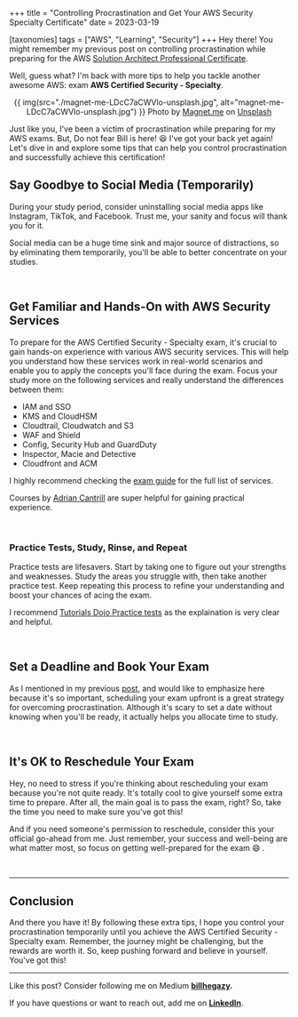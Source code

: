 +++
title = "Controlling Procrastination and Get Your AWS Security Specialty Certificate"
date = 2023-03-19

[taxonomies]
tags = ["AWS", "Learning", "Security"]
+++
Hey there! You might remember my previous post on controlling procrastination while preparing for the AWS <!-- more --> [Solution Architect Professional Certificate](https://billhegazy.com/aws-solution-architect-professional-certificate/).

Well, guess what? I'm back with more tips to help you tackle another awesome AWS: exam **AWS Certified Security - Specialty**.
<br>
<div align="center">
{{ img(src="./magnet-me-LDcC7aCWVlo-unsplash.jpg", alt="magnet-me-LDcC7aCWVlo-unsplash.jpg") }}
Photo by <a href="https://unsplash.com/@magnetme?utm_source=unsplash&utm_medium=referral&utm_content=creditCopyText">Magnet.me</a> on <a href="https://unsplash.com/photos/LDcC7aCWVlo?utm_source=unsplash&utm_medium=referral&utm_content=creditCopyText">Unsplash</a>
</div>

Just like you, I've been a victim of procrastination while preparing for my AWS exams. But, Do not fear Bill is here! :laughing: I've got your back yet again! Let's dive in and explore some tips that can help you control procrastination and successfully achieve this certification!

## Say Goodbye to Social Media (Temporarily)

During your study period, consider uninstalling social media apps like Instagram, TikTok, and Facebook. Trust me, your sanity and focus will thank you for it. 

Social media can be a huge time sink and major source of distractions, so by eliminating them temporarily, you'll be able to better concentrate on your studies.

<br>

## Get Familiar and Hands-On with AWS Security Services

To prepare for the AWS Certified Security - Specialty exam, it's crucial to gain hands-on experience with various AWS security services. This will help you understand how these services work in real-world scenarios and enable you to apply the concepts you'll face during the exam. Focus your study more on the following services and really understand the differences between them:

- IAM and SSO
- KMS and CloudHSM
- Cloudtrail, Cloudwatch and S3
- WAF and Shield
- Config, Security Hub and GuardDuty
- Inspector, Macie and Detective
- Cloudfront and ACM

I highly recommend checking the [exam guide](https://d1.awsstatic.com/training-and-certification/docs-security-spec/) for the full list of services.

Courses by [Adrian Cantrill](https://learn.cantrill.io/p/aws-certified-security-specialty) are super helpful for gaining practical experience.

<br>

### Practice Tests, Study, Rinse, and Repeat

Practice tests are lifesavers. Start by taking one to figure out your strengths and weaknesses. Study the areas you struggle with, then take another practice test. Keep repeating this process to refine your understanding and boost your chances of acing the exam.

I recommend [Tutorials Dojo Practice tests](https://tutorialsdojo.com/courses/aws-certified-security-specialty-practice-exams/) as the explaination is very clear and helpful.

<br>

## Set a Deadline and Book Your Exam

As I mentioned in my previous [post](https://billhegazy.com/aws-solution-architect-professional-certificate/), and would like to emphasize here because it's so important, scheduling your exam upfront is a great strategy for overcoming procrastination. Although it's scary to set a date without knowing when you'll be ready, it actually helps you allocate time to study.

<br>

## It's OK to Reschedule Your Exam

Hey, no need to stress if you're thinking about rescheduling your exam because you're not quite ready. It's totally cool to give yourself some extra time to prepare. After all, the main goal is to pass the exam, right? So, take the time you need to make sure you've got this!

And if you need someone's permission to reschedule, consider this your official go-ahead from me. Just remember, your success and well-being are what matter most, so focus on getting well-prepared for the exam :smile: .

<br>

---

## Conclusion

And there you have it! By following these extra tips, I hope you control your procrastination temporarily until you achieve the AWS Certified Security - Specialty exam. Remember, the journey might be challenging, but the rewards are worth it. So, keep pushing forward and believe in yourself. You've got this!

---

Like this post? Consider following me on Medium **[billhegazy](https://billhegazy.medium.com/).**

If you have questions or want to reach out, add me on **[LinkedIn](https://www.linkedin.com/in/bhegazy/)**.